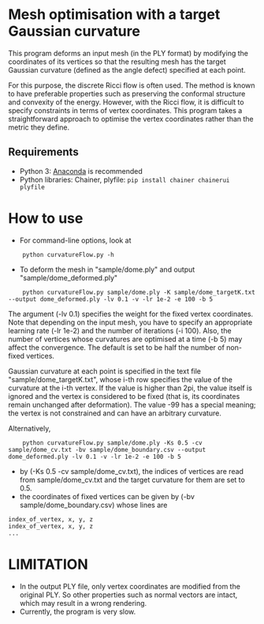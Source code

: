 Mesh optimisation with a target Gaussian curvature
=============
This program deforms an input mesh (in the PLY format)
by modifying the coordinates of its vertices so that 
the resulting mesh has the target Gaussian curvature (defined as the angle defect)
specified at each point.

For this purpose, the discrete Ricci flow is often used.
The method is known to have preferable properties such as preserving the conformal structure
and convexity of the energy.
However, with the Ricci flow, it is difficult to specify constraints in terms of vertex coordinates.
This program takes a straightforward approach to optimise the vertex coordinates rather than the metric they define.

## Requirements
- Python 3: [Anaconda](https://www.anaconda.com/download/) is recommended
- Python libraries: Chainer, plyfile:  `pip install chainer chainerui plyfile`

# How to use
- For command-line options, look at
```
    python curvatureFlow.py -h
```
- To deform the mesh in "sample/dome.ply" and output "sample/dome_deformed.ply" 
```
    python curvatureFlow.py sample/dome.ply -K sample/dome_targetK.txt --output dome_deformed.ply -lv 0.1 -v -lr 1e-2 -e 100 -b 5
```
The argument (-lv 0.1) specifies the weight for the fixed vertex coordinates.
Note that depending on the input mesh, you have to specify an appropriate learning rate (-lr 1e-2)
and the number of iterations (-i 100).
Also, the number of vertices whose curvatures are optimised at a time (-b 5) may affect the convergence.
The default is set to be half the number of non-fixed vertices.

Gaussian curvature at each point is specified in the text file "sample/dome_targetK.txt",
whose i-th row specifies the value of the curvature at the i-th vertex.
If the value is higher than 2pi, the value itself is ignored and the vertex is considered to be fixed
(that is, its coordinates remain unchanged after deformation).
The value -99 has a special meaning; the vertex is not constrained and can have an arbitrary curvature.

Alternatively, 
```
    python curvatureFlow.py sample/dome.ply -Ks 0.5 -cv sample/dome_cv.txt -bv sample/dome_boundary.csv --output dome_deformed.ply -lv 0.1 -v -lr 1e-2 -e 100 -b 5
```
- by (-Ks 0.5 -cv sample/dome_cv.txt), the indices of vertices are read from sample/dome_cv.txt and the target curvature for them are set to 0.5.
- the coordinates of fixed vertices can be given by (-bv sample/dome_boundary.csv) whose lines are
```
index_of_vertex, x, y, z
index_of_vertex, x, y, z
...
```

# LIMITATION
- In the output PLY file, only vertex coordinates are modified from the original PLY.
So other properties such as normal vectors are intact, which may result in a wrong rendering.
- Currently, the program is very slow.
